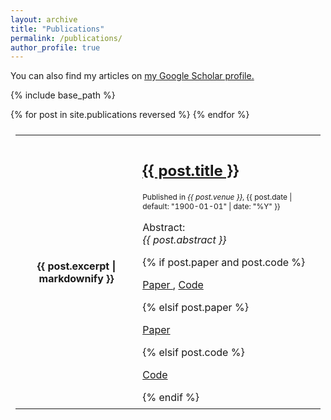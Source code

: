 ```yaml
---
layout: archive
title: "Publications"
permalink: /publications/
author_profile: true
---
```


You can also find my articles on <u><a href="https://scholar.google.com/citations?user={{site.author.googlescholar}}">my Google Scholar profile</a>.</u>

{% include base_path %}

<style>
td, th, tr, table {
  padding: 0.5em;
  border: 1px solid #ccc;
  border: 1px;
}
</style>

<table style="width:100%">
  {% for post in site.publications reversed %}
  <tr>
    <th style="width:40%; height:60%">{{ post.excerpt | markdownify }}</th>
    <td>
      <h2 class="archive__item-title" itemprop="headline"> <a href="{{ base_path }}{{ post.url }}" rel="permalink">{{ post.title }}</a> </h2>
      <p style="font-size:12px">Published in <i>{{ post.venue }}</i>, {{ post.date | default: "1900-01-01" | date: "%Y" }} </p>
      <p>Abstract: <br>
      <i> {{ post.abstract }} </i></p>
      {% if post.paper and post.code %}
        <p> <a href="{{post.paper}}">Paper </a>, <a href="{{post.code}}"> Code</a> </p>
      {% elsif post.paper %}
        <p> <a href="{{post.paper}}">Paper </a> </p>
      {% elsif post.code %}
        <p> <a href="{{post.code}}">Code </a></p>
      {% endif %}
    </td>
  </tr>
  {% endfor %}
</table>


